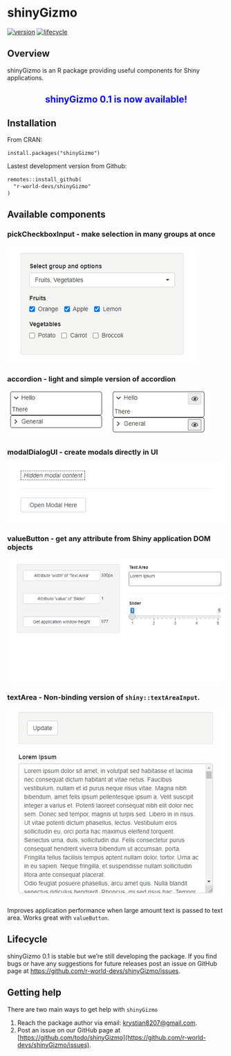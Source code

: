 
# shinyGizmo

[![version](https://img.shields.io/static/v1.svg?label=github.com&message=v.0.1&color=ff69b4)]()
[![lifecycle](https://img.shields.io/badge/lifecycle-stable-success.svg)](https://www.tidyverse.org/lifecycle/#stable)

## Overview

shinyGizmo is an R package providing useful components for Shiny
applications.

<center>

## <span style="color:blue"> shinyGizmo 0.1 is now available!</span>

</center>

## Installation

From CRAN:

    install.packages("shinyGizmo")

Lastest development version from Github:

    remotes::install_github(
      "r-world-devs/shinyGizmo"
    )

## Available components

### pickCheckboxInput - make selection in many groups at once

![](README_files/pickcheckbox.gif)

### accordion - light and simple version of accordion

![](README_files/accordion.gif) ![](README_files/accordion_enroll.gif)

### modalDialogUI - create modals directly in UI

![](README_files/modalui.gif)

### valueButton - get any attribute from Shiny application DOM objects

![](README_files/valuebutton.gif)

### textArea - Non-binding version of `shiny::textAreaInput`.

![](README_files/textarea.gif)

Improves application performance when large amount text is passed to
text area. Works great with `valueButton`.

## Lifecycle

shinyGizmo 0.1 is stable but we’re still developing the package. If you
find bugs or have any suggestions for future releases post an issue on
GitHub page at <https://github.com/r-world-devs/shinyGizmo/issues>.

## Getting help

There are two main ways to get help with `shinyGizmo`

1.  Reach the package author via email: <krystian8207@gmail.com>.
2.  Post an issue on our GitHub page at
    [https://github.com/todo/shinyGizmo](https://github.com/r-world-devs/shinyGizmo/issues).

